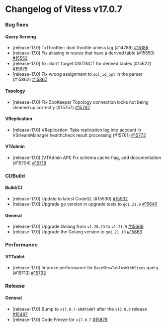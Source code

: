 # Changelog of Vitess v17.0.7

### Bug fixes 
#### Query Serving
 * [release-17.0] TxThrottler: dont throttle unless lag (#14789) [#15189](https://github.com/vitessio/vitess/pull/15189)
 * [release-17.0] Fix aliasing in routes that have a derived table (#15550) [#15552](https://github.com/vitessio/vitess/pull/15552)
 * [release-17.0] fix: don't forget DISTINCT for derived tables (#15672) [#15676](https://github.com/vitessio/vitess/pull/15676)
 * [release-17.0] Fix wrong assignment to `sql_id_opt` in the parser (#15862) [#15867](https://github.com/vitessio/vitess/pull/15867) 
#### Topology
 * [release-17.0] Fix ZooKeeper Topology connection locks not being cleaned up correctly (#15757) [#15762](https://github.com/vitessio/vitess/pull/15762) 
#### VReplication
 * [release-17.0] VReplication: Take replication lag into account in VStreamManager healthcheck result processing (#15761) [#15772](https://github.com/vitessio/vitess/pull/15772) 
#### VTAdmin
 * [release-17.0] [VTAdmin API] Fix schema cache flag, add documentation (#15704) [#15718](https://github.com/vitessio/vitess/pull/15718)
### CI/Build 
#### Build/CI
 * [release-17.0] Update to latest CodeQL (#15530) [#15532](https://github.com/vitessio/vitess/pull/15532)
 * [release-17.0] Upgrade go version in upgrade tests to `go1.21.9` [#15640](https://github.com/vitessio/vitess/pull/15640) 
#### General
 * [release-17.0] Upgrade Golang from `v1.20.13` to `v1.21.9` [#15669](https://github.com/vitessio/vitess/pull/15669)
 * [release-17.0] Upgrade the Golang version to `go1.21.10` [#15863](https://github.com/vitessio/vitess/pull/15863)
### Performance 
#### VTTablet
 * [release-17.0] Improve performance for `BaseShowTablesWithSizes` query. (#15713) [#15792](https://github.com/vitessio/vitess/pull/15792)
### Release 
#### General
 * [release-17.0] Bump to `v17.0.7-SNAPSHOT` after the `v17.0.6` release [#15487](https://github.com/vitessio/vitess/pull/15487)
 * [release-17.0] Code Freeze for `v17.0.7` [#15878](https://github.com/vitessio/vitess/pull/15878)

